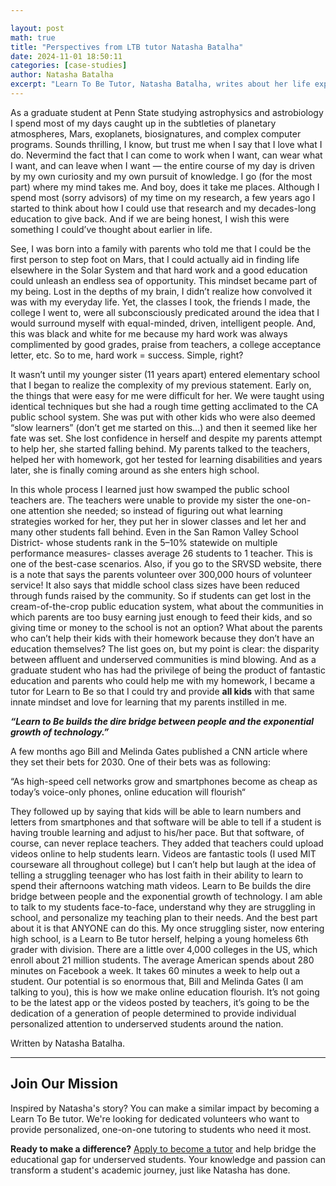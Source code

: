 ```yaml
---

layout: post
math: true
title: "Perspectives from LTB tutor Natasha Batalha"
date: 2024-11-01 18:50:11
categories: [case-studies]
author: Natasha Batalha
excerpt: "Learn To Be Tutor, Natasha Batalha, writes about her life experiences and journey as a tutor."
---
```


As a graduate student at Penn State studying astrophysics and astrobiology I spend most of my days caught up in the subtleties of planetary atmospheres, Mars, exoplanets, biosignatures, and complex computer programs. Sounds thrilling, I know, but trust me when I say that I love what I do. Nevermind the fact that I can come to work when I want, can wear what I want, and can leave when I want — the entire course of my day is driven by my own curiosity and my own pursuit of knowledge. I go (for the most part) where my mind takes me. And boy, does it take me places. Although I spend most (sorry advisors) of my time on my research, a few years ago I started to think about how I could use that research and my decades-long education to give back. And if we are being honest, I wish this were something I could’ve thought about earlier in life.

See, I was born into a family with parents who told me that I could be the first person to step foot on Mars, that I could actually aid in finding life elsewhere in the Solar System and that hard work and a good education could unleash an endless sea of opportunity. This mindset became part of my being. Lost in the depths of my brain, I didn’t realize how convolved it was with my everyday life. Yet, the classes I took, the friends I made, the college I went to, were all subconsciously predicated around the idea that I would surround myself with equal-minded, driven, intelligent people. And, this was black and white for me because my hard work was always complimented by good grades, praise from teachers, a college acceptance letter, etc. So to me, hard work = success. Simple, right?

It wasn’t until my younger sister (11 years apart) entered elementary school that I began to realize the complexity of my previous statement. Early on, the things that were easy for me were difficult for her. We were taught using identical techniques but she had a rough time getting acclimated to the CA public school system. She was put with other kids who were also deemed “slow learners” (don’t get me started on this…) and then it seemed like her fate was set. She lost confidence in herself and despite my parents attempt to help her, she started falling behind. My parents talked to the teachers, helped her with homework, got her tested for learning disabilities and years later, she is finally coming around as she enters high school.

In this whole process I learned just how swamped the public school teachers are. The teachers were unable to provide my sister the one-on-one attention she needed; so instead of figuring out what learning strategies worked for her, they put her in slower classes and let her and many other students fall behind. Even in the San Ramon Valley School District- whose students rank in the 5–10% statewide on multiple performance measures- classes average 26 students to 1 teacher. This is one of the best-case scenarios. Also, if you go to the SRVSD website, there is a note that says the parents volunteer over 300,000 hours of volunteer service! It also says that middle school class sizes have been reduced through funds raised by the community. So if students can get lost in the cream-of-the-crop public education system, what about the communities in which parents are too busy earning just enough to feed their kids, and so giving time or money to the school is not an option? What about the parents who can’t help their kids with their homework because they don’t have an education themselves? The list goes on, but my point is clear: the disparity between affluent and underserved communities is mind blowing. And as a graduate student who has had the privilege of being the product of fantastic education and parents who could help me with my homework, I became a tutor for Learn to Be so that I could try and provide **all kids** with that same innate mindset and love for learning that my parents instilled in me.

***“Learn to Be builds the dire bridge between people and the exponential growth of technology.”***

A few months ago Bill and Melinda Gates published a CNN article where they set their bets for 2030. One of their bets was as following:

“As high-speed cell networks grow and smartphones become as cheap as today’s voice-only phones, online education will flourish“

They followed up by saying that kids will be able to learn numbers and letters from smartphones and that software will be able to tell if a student is having trouble learning and adjust to his/her pace. But that software, of course, can never replace teachers. They added that teachers could upload videos online to help students learn. Videos are fantastic tools (I used MIT courseware all throughout college) but I can’t help but laugh at the idea of telling a struggling teenager who has lost faith in their ability to learn to spend their afternoons watching math videos. Learn to Be builds the dire bridge between people and the exponential growth of technology. I am able to talk to my students face-to-face, understand why they are struggling in school, and personalize my teaching plan to their needs. And the best part about it is that ANYONE can do this. My once struggling sister, now entering high school, is a Learn to Be tutor herself, helping a young homeless 6th grader with division. There are a little over 4,000 colleges in the US, which enroll about 21 million students. The average American spends about 280 minutes on Facebook a week. It takes 60 minutes a week to help out a student. Our potential is so enormous that, Bill and Melinda Gates (I am talking to you), this is how we make online education flourish. It’s not going to be the latest app or the videos posted by teachers, it’s going to be the dedication of a generation of people determined to provide individual personalized attention to underserved students around the nation.

Written by Natasha Batalha.

---

## Join Our Mission

Inspired by Natasha's story? You can make a similar impact by becoming a Learn To Be tutor. We're looking for dedicated volunteers who want to provide personalized, one-on-one tutoring to students who need it most.

**Ready to make a difference?** [Apply to become a tutor](https://www.learntobe.org/apply) and help bridge the educational gap for underserved students. Your knowledge and passion can transform a student's academic journey, just like Natasha has done.

‍